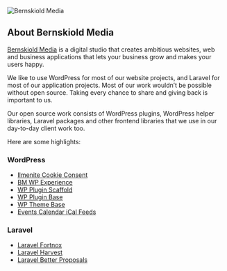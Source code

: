 ![Bernskiold Media](https://raw.githubusercontent.com/bernskioldmedia/.github/main/docs/images/readme-logo.jpg)

## About Bernskiold Media

[Bernskiold Media](https://bernskioldmedia.com) is a digital studio that creates ambitious websites, web and business applications that lets your business grow and makes your users happy.

We like to use WordPress for most of our website projects, and Laravel for most of our application projects. Most of our work wouldn’t be possible without open source. Taking every chance to share and giving back is important to us.

Our open source work consists of WordPress plugins, WordPress helper libraries, Laravel packages and other frontend libraries that we use in our day-to-day client work too.

Here are some highlights:

### WordPress

- [Ilmenite Cookie Consent](https://github.com/bernskioldmedia/Ilmenite-Cookie-Consent)
- [BM WP Experience](https://github.com/bernskioldmedia/bm-wp-experience)
- [WP Plugin Scaffold](https://github.com/bernskioldmedia/wp-plugin-scaffold)
- [WP Plugin Base](https://github.com/bernskioldmedia/wp-plugin-base)
- [WP Theme Base](https://github.com/bernskioldmedia/wp-theme-base)
- [Events Calendar iCal Feeds](https://github.com/bernskioldmedia/events-calendar-ical-feeds)

### Laravel

- [Laravel Fortnox](https://github.com/bernskioldmedia/laravel-fortnox)
- [Laravel Harvest](https://github.com/bernskioldmedia/laravel-harvest)
- [Laravel Better Proposals](https://github.com/bernskioldmedia/laravel-better-proposals)
